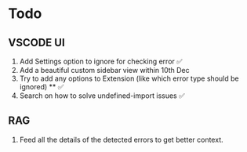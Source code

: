 # Todo

## VSCODE UI

1. Add Settings option to ignore for checking error ✅
2. Add a beautiful custom sidebar view within 10th Dec
3. Try to add any options to Extension (like which error type should be ignored) \*\* ✅
4. Search on how to solve undefined-import issues ✅

## RAG

1. Feed all the details of the detected errors to get better context.

